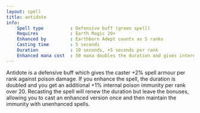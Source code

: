 ```yaml
---
layout: spell
title: antidote
info:
    Spell type          : Defensive buff (green spell)
    Requires            : Earth Magic 20+
    Enhanced by         : Earthborn Adept counts as 5 ranks
    Casting time        : 5 seconds
    Duration            : 10 seconds, +5 seconds per rank
    Enhanced mana cost  : 50 mana doubles the duration and gives internal immunity
---
```


Antidote is a defensive buff which gives the caster +2% spell armour per rank 
against poison damage.  If you enhance the spell, the duration is doubled and 
you get an additional +1% internal poison immunity per rank over 20.  Recasting
the spell will renew the duration but leave the bonuses, allowing you to cast 
an enhanced version once and then maintain the immunity with unenhanced spells.
